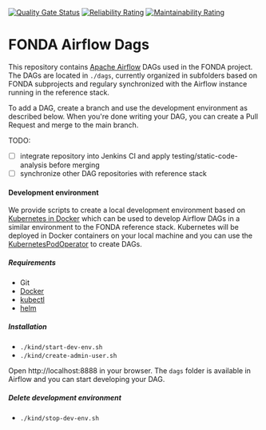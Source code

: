 [![Quality Gate Status](https://sonar.soeren.io/api/project_badges/measure?project=fonda-airflow-dags&metric=alert_status)](https://sonar.soeren.io/dashboard?id=fonda-airflow-dags)
[![Reliability Rating](https://sonar.soeren.io/api/project_badges/measure?project=fonda-airflow-dags&metric=reliability_rating)](https://sonar.soeren.io/dashboard?id=fonda-airflow-dags)
[![Maintainability Rating](https://sonar.soeren.io/api/project_badges/measure?project=fonda-airflow-dags&metric=sqale_rating)](https://sonar.soeren.io/dashboard?id=fonda-airflow-dags)

FONDA Airflow Dags
==============
This repository contains [Apache Airflow](https://airflow.apache.org/) DAGs used in the FONDA project. 
The DAGs are located in `./dags`, currently organized in subfolders based on FONDA subprojects and regulary synchronized with the Airflow instance running in the reference stack.

To add a DAG, create a branch and use the development environment as described below. When you're done writing your DAG, you can create a Pull Request and merge to the main branch.

TODO:
- [ ] integrate repository into Jenkins CI and apply testing/static-code-analysis before merging
- [ ] synchronize other DAG repositories with reference stack 

#### Development environment
We provide scripts to create a local development environment based on [Kubernetes in Docker](https://github.com/kubernetes-sigs/kind) which can be used to develop Airflow DAGs in a similar environment to the FONDA reference stack. Kubernetes will be deployed in Docker containers on your local machine and you can use the [KubernetesPodOperator](https://airflow.apache.org/docs/apache-airflow-providers-cncf-kubernetes/stable/operators.html) to create DAGs.

##### Requirements
* Git
* [Docker](https://docs.docker.com/get-docker/)
* [kubectl](https://kubernetes.io/docs/tasks/tools/)
* [helm](https://helm.sh/docs/intro/install/)

##### Installation
* `./kind/start-dev-env.sh`
* `./kind/create-admin-user.sh`

Open http://localhost:8888 in your browser. The `dags` folder is available in Airflow and you can start developing your DAG.

##### Delete development environment
* `./kind/stop-dev-env.sh`